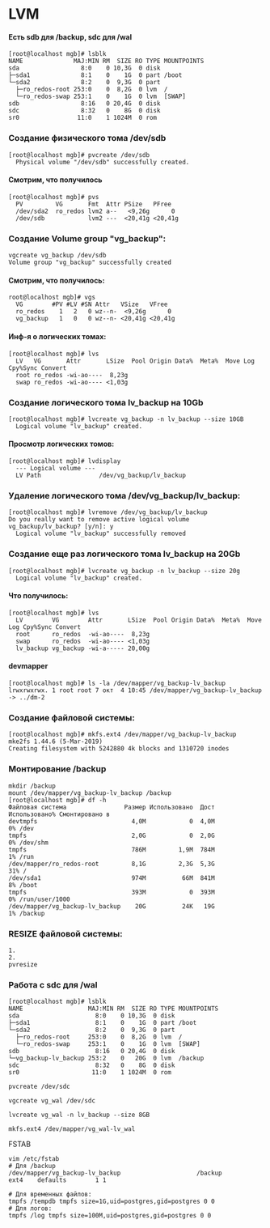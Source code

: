 # LVM
#### Есть sdb для /backup, sdc для /wal
```
[root@localhost mgb]# lsblk
NAME              MAJ:MIN RM  SIZE RO TYPE MOUNTPOINTS
sda                 8:0    0 10,3G  0 disk
├─sda1              8:1    0    1G  0 part /boot
└─sda2              8:2    0  9,3G  0 part
  ├─ro_redos-root 253:0    0  8,2G  0 lvm  /
  └─ro_redos-swap 253:1    0    1G  0 lvm  [SWAP]
sdb                 8:16   0 20,4G  0 disk
sdc                 8:32   0    8G  0 disk
sr0                11:0    1 1024M  0 rom
```
### Создание физического тома /dev/sdb
```
[root@localhost mgb]# pvcreate /dev/sdb
  Physical volume "/dev/sdb" successfully created.
```
#### Смотрим, что получилось
```
[root@localhost mgb]# pvs
  PV         VG       Fmt  Attr PSize   PFree
  /dev/sda2  ro_redos lvm2 a--   <9,26g      0
  /dev/sdb            lvm2 ---  <20,41g <20,41g
```
### Создание Volume group "vg_backup": 
```
vgcreate vg_backup /dev/sdb
Volume group "vg_backup" successfully created
```
#### Смотрим, что получилось:
```
root@localhost mgb]# vgs
  VG        #PV #LV #SN Attr   VSize   VFree
  ro_redos    1   2   0 wz--n-  <9,26g      0
  vg_backup   1   0   0 wz--n- <20,41g <20,41g
```
#### Инф-я о логических томах:
```
[root@localhost mgb]# lvs
  LV   VG       Attr       LSize  Pool Origin Data%  Meta%  Move Log Cpy%Sync Convert
  root ro_redos -wi-ao----  8,23g
  swap ro_redos -wi-ao---- <1,03g
```
### Создание логического тома lv_backup на 10Gb
```
[root@localhost mgb]# lvcreate vg_backup -n lv_backup --size 10GB
  Logical volume "lv_backup" created.
```
#### Просмотр логических томов:
```
[root@localhost mgb]# lvdisplay
  --- Logical volume ---
  LV Path                /dev/vg_backup/lv_backup
```
### Удаление логического тома /dev/vg_backup/lv_backup:
```
[root@localhost mgb]# lvremove /dev/vg_backup/lv_backup
Do you really want to remove active logical volume vg_backup/lv_backup? [y/n]: y
  Logical volume "lv_backup" successfully removed
```
### Создание еще раз логического тома lv_backup на 20Gb
```
[root@localhost mgb]# lvcreate vg_backup -n lv_backup --size 20g
  Logical volume "lv_backup" created.
```
#### Что получилось:
```
[root@localhost mgb]# lvs
  LV        VG        Attr       LSize  Pool Origin Data%  Meta%  Move Log Cpy%Sync Convert
  root      ro_redos  -wi-ao----  8,23g
  swap      ro_redos  -wi-ao---- <1,03g
  lv_backup vg_backup -wi-a----- 20,00g
```
#### devmapper
```
[root@localhost mgb]# ls -la /dev/mapper/vg_backup-lv_backup
lrwxrwxrwx. 1 root root 7 окт  4 10:45 /dev/mapper/vg_backup-lv_backup -> ../dm-2
```
### Создание файловой системы:
```
[root@localhost mgb]# mkfs.ext4 /dev/mapper/vg_backup-lv_backup
mke2fs 1.44.6 (5-Mar-2019)
Creating filesystem with 5242880 4k blocks and 1310720 inodes
```
### Монтирование /backup
```
mkdir /backup
mount /dev/mapper/vg_backup-lv_backup /backup
[root@localhost mgb]# df -h
Файловая система                Размер Использовано  Дост Использовано% Cмонтировано в
devtmpfs                          4,0M            0  4,0M            0% /dev
tmpfs                             2,0G            0  2,0G            0% /dev/shm
tmpfs                             786M         1,9M  784M            1% /run
/dev/mapper/ro_redos-root         8,1G         2,3G  5,3G           31% /
/dev/sda1                         974M          66M  841M            8% /boot
tmpfs                             393M            0  393M            0% /run/user/1000
/dev/mapper/vg_backup-lv_backup    20G          24K   19G            1% /backup
```
### RESIZE файловой системы:
```
1.
2.
pvresize
```
### Работа с  sdc для /wal
```
[root@localhost mgb]# lsblk
NAME                  MAJ:MIN RM  SIZE RO TYPE MOUNTPOINTS
sda                     8:0    0 10,3G  0 disk
├─sda1                  8:1    0    1G  0 part /boot
└─sda2                  8:2    0  9,3G  0 part
  ├─ro_redos-root     253:0    0  8,2G  0 lvm  /
  └─ro_redos-swap     253:1    0    1G  0 lvm  [SWAP]
sdb                     8:16   0 20,4G  0 disk
└─vg_backup-lv_backup 253:2    0   20G  0 lvm  /backup
sdc                     8:32   0    8G  0 disk
sr0                    11:0    1 1024M  0 rom
```

```
pvcreate /dev/sdc
```
```
vgcreate vg_wal /dev/sdc
```
```
lvcreate vg_wal -n lv_backup --size 8GB
```
```
mkfs.ext4 /dev/mapper/vg_wal-lv_wal
```
FSTAB
```
vim /etc/fstab
# Для /backup
/dev/mapper/vg_backup-lv_backup                     /backup         ext4    defaults        1 1

# Для временных файлов:
tmpfs /tempdb tmpfs size=1G,uid=postgres,gid=postgres 0 0
# Для логов:
tmpfs /log tmpfs size=100M,uid=postgres,gid=postgres 0 0

```


